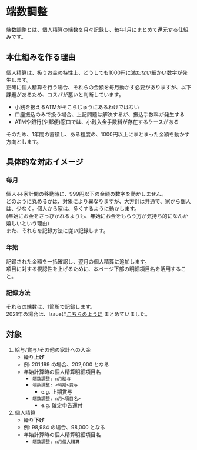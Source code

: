 端数調整
===

端数調整とは、個人精算の端数を月々記録し、毎年1月にまとめて還元する仕組みです。  

## 本仕組みを作る理由

個人精算は、扱うお金の特性上、どうしても1000円に満たない細かい数字が発生します。  
正確に個人精算を行う場合、それらの金額を毎月動かす必要がありますが、以下課題があるため、コスパが悪いと判断しています。  

* 小銭を扱えるATMがそこらじゅうにあるわけではない
* 口座振込のみで扱う場合、上記問題は解決するが、振込手数料が発生する
* ATMや銀行(や郵便)窓口では、小銭入金手数料が存在するケースがある

そのため、1年間の蓄積し、ある程度の、1000円以上にまとまった金額を動かす方向とします。  

## 具体的な対応イメージ

### 毎月

個人<->家計間の移動時に、999円以下の金額の数字を動かしません。  
どのように丸めるかは、対象により異なりますが、大方針は共通で、家から個人は、少なく。個人から家は、多くするように動かします。  
(年始にお金をさっぴかれるよりも、年始にお金をもらう方が気持ち的になんか嬉しいという理由)  
また、それらを記録方法に従い記録します。  

### 年始

記録された金額を一括確認し、翌月の個人精算に追加します。  
項目に対する視認性を上げるために、本ページ下部の明細項目名を活用すること。  

### 記録方法

それらの端数は、1箇所で記録します。  
2021年の場合は、Issueに[こちらのように](https://github.com/hinoshiba/iCH1family/issues/68) まとめていました。  

## 対象

1. 給与/賞与/その他の家計への入金
	* 繰り**上げ**
	* 例: 201,199 の場合、202,000 となる
	* 年始計算時の個人精算明細項目名
		* `端数調整: n月給与`
		* `端数調整: <時期>賞与`
			* e.g. 上期賞与
		* `端数調整: n月<項目名>`
			* e.g. 確定申告還付
2. 個人精算
	* 繰り**下げ**
	* 例: 98,984 の場合、98,000 となる
	* 年始計算時の個人精算明細項目名
		* `端数調整: n月個人精算`
